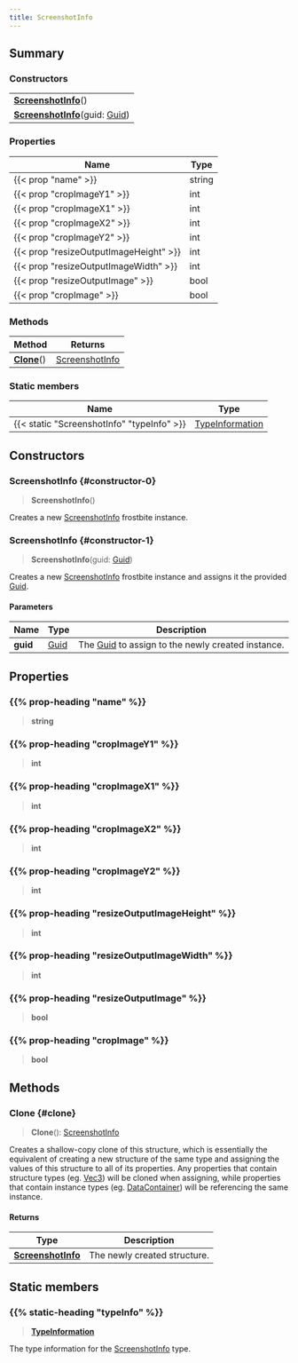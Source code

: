 ```yaml
---
title: ScreenshotInfo
---
```


## Summary

### Constructors

|  |
| --- |
| **[ScreenshotInfo](#constructor-0)**() |
| **[ScreenshotInfo](#constructor-1)**(guid: [Guid](/vext/ref/shared/type/guid)) |

### Properties

| Name | Type |
| ---- | ---- |
| {{< prop "name" >}} | string |
| {{< prop "cropImageY1" >}} | int |
| {{< prop "cropImageX1" >}} | int |
| {{< prop "cropImageX2" >}} | int |
| {{< prop "cropImageY2" >}} | int |
| {{< prop "resizeOutputImageHeight" >}} | int |
| {{< prop "resizeOutputImageWidth" >}} | int |
| {{< prop "resizeOutputImage" >}} | bool |
| {{< prop "cropImage" >}} | bool |

### Methods

| Method | Returns |
| ------ | ------- |
| **[Clone](#clone)**() | [ScreenshotInfo](/vext/ref/fb/screenshotinfo) |

### Static members

| Name | Type |
| ---- | ---- |
| {{< static "ScreenshotInfo" "typeInfo" >}} | [TypeInformation](/vext/ref/shared/type/typeinformation) |

## Constructors

### ScreenshotInfo {#constructor-0}

> **ScreenshotInfo**()

Creates a new [ScreenshotInfo](/vext/ref/fb/screenshotinfo) frostbite instance.

### ScreenshotInfo {#constructor-1}

> **ScreenshotInfo**(guid: [Guid](/vext/ref/shared/type/guid))

Creates a new [ScreenshotInfo](/vext/ref/fb/screenshotinfo) frostbite instance and assigns it the provided [Guid](/vext/ref/shared/type/guid).

#### Parameters

| Name | Type | Description |
| ---- | ---- | ----------- |
| **guid** | [Guid](/vext/ref/shared/type/guid) | The [Guid](/vext/ref/shared/type/guid) to assign to the newly created instance. |

## Properties

### {{% prop-heading "name" %}}

> **string**

### {{% prop-heading "cropImageY1" %}}

> **int**

### {{% prop-heading "cropImageX1" %}}

> **int**

### {{% prop-heading "cropImageX2" %}}

> **int**

### {{% prop-heading "cropImageY2" %}}

> **int**

### {{% prop-heading "resizeOutputImageHeight" %}}

> **int**

### {{% prop-heading "resizeOutputImageWidth" %}}

> **int**

### {{% prop-heading "resizeOutputImage" %}}

> **bool**

### {{% prop-heading "cropImage" %}}

> **bool**

## Methods

### Clone {#clone}

> **Clone**(): [ScreenshotInfo](/vext/ref/fb/screenshotinfo)

Creates a shallow-copy clone of this structure, which is essentially the equivalent of creating a new structure of the same type and assigning the values of this structure to all of its properties. Any properties that contain structure types (eg. [Vec3](/vext/ref/shared/type/vec3)) will be cloned when assigning, while properties that contain instance types (eg. [DataContainer](/vext/ref/shared/type/datacontainer)) will be referencing the same instance.

#### Returns

| Type | Description |
| ---- | ----------- |
| **[ScreenshotInfo](/vext/ref/fb/screenshotinfo)** | The newly created structure. |

## Static members

### {{% static-heading "typeInfo" %}}

> **[TypeInformation](/vext/ref/shared/type/typeinformation)**

The type information for the [ScreenshotInfo](/vext/ref/fb/screenshotinfo) type.

